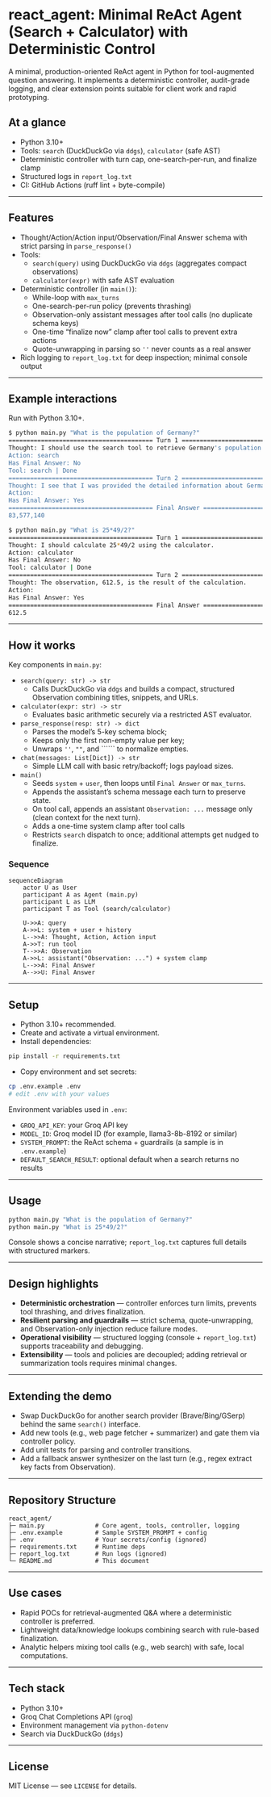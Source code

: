 # react_agent: Minimal ReAct Agent (Search + Calculator) with Deterministic Control

A minimal, production-oriented ReAct agent in Python for tool-augmented question answering. It implements a deterministic controller, audit-grade logging, and clear extension points suitable for client work and rapid prototyping.

## At a glance

- Python 3.10+
- Tools: `search` (DuckDuckGo via `ddgs`), `calculator` (safe AST)
- Deterministic controller with turn cap, one-search-per-run, and finalize clamp
- Structured logs in `report_log.txt`
- CI: GitHub Actions (ruff lint + byte-compile)

---

## Features

- Thought/Action/Action input/Observation/Final Answer schema with strict parsing in `parse_response()`
- Tools:
  - `search(query)` using DuckDuckGo via `ddgs` (aggregates compact observations)
  - `calculator(expr)` with safe AST evaluation
- Deterministic controller (in `main()`):
  - While-loop with `max_turns`
  - One-search-per-run policy (prevents thrashing)
  - Observation-only assistant messages after tool calls (no duplicate schema keys)
  - One-time “finalize now” clamp after tool calls to prevent extra actions
  - Quote-unwrapping in parsing so `''` never counts as a real answer
- Rich logging to `report_log.txt` for deep inspection; minimal console output

---

## Example interactions

Run with Python 3.10+.

```bash
$ python main.py "What is the population of Germany?"
======================================== Turn 1 ========================================
Thought: I should use the search tool to retrieve Germany's population.
Action: search
Has Final Answer: No
Tool: search | Done
======================================== Turn 2 ========================================
Thought: I see that I was provided the detailed information about Germany, but the answer to the question was asked: "What is the population of Ge...
Action:
Has Final Answer: Yes
======================================== Final Answer ========================================
83,577,140
```

```bash
$ python main.py "What is 25*49/2?"
======================================== Turn 1 ========================================
Thought: I should calculate 25*49/2 using the calculator.
Action: calculator
Has Final Answer: No
Tool: calculator | Done
======================================== Turn 2 ========================================
Thought: The observation, 612.5, is the result of the calculation.
Action:
Has Final Answer: Yes
======================================== Final Answer ========================================
612.5
```

---

## How it works

Key components in `main.py`:

- `search(query: str) -> str`
  - Calls DuckDuckGo via `ddgs` and builds a compact, structured Observation combining titles, snippets, and URLs.
- `calculator(expr: str) -> str`
  - Evaluates basic arithmetic securely via a restricted AST evaluator.
- `parse_response(resp: str) -> dict`
  - Parses the model’s 5-key schema block;
  - Keeps only the first non-empty value per key;
  - Unwraps `''`, `""`, and `````` to normalize empties.
- `chat(messages: List[Dict]) -> str`
  - Simple LLM call with basic retry/backoff; logs payload sizes.
- `main()`
  - Seeds `system` + `user`, then loops until `Final Answer` or `max_turns`.
  - Appends the assistant’s schema message each turn to preserve state.
  - On tool call, appends an assistant `Observation: ...` message only (clean context for the next turn).
  - Adds a one-time system clamp after tool calls
  - Restricts `search` dispatch to once; additional attempts get nudged to finalize.

### Sequence

```mermaid
sequenceDiagram
    actor U as User
    participant A as Agent (main.py)
    participant L as LLM
    participant T as Tool (search/calculator)

    U->>A: query
    A->>L: system + user + history
    L-->>A: Thought, Action, Action input
    A->>T: run tool
    T-->>A: Observation
    A->>L: assistant("Observation: ...") + system clamp
    L-->>A: Final Answer
    A-->>U: Final Answer
```

---

## Setup

- Python 3.10+ recommended.
- Create and activate a virtual environment.
- Install dependencies:

```bash
pip install -r requirements.txt
```

- Copy environment and set secrets:

```bash
cp .env.example .env
# edit .env with your values
```

Environment variables used in `.env`:

- `GROQ_API_KEY`: your Groq API key
- `MODEL_ID`: Groq model ID (for example, llama3-8b-8192 or similar)
- `SYSTEM_PROMPT`: the ReAct schema + guardrails (a sample is in `.env.example`)
- `DEFAULT_SEARCH_RESULT`: optional default when a search returns no results

---

## Usage

```bash
python main.py "What is the population of Germany?"
python main.py "What is 25*49/2?"
```

Console shows a concise narrative; `report_log.txt` captures full details with structured markers.

---

## Design highlights

- **Deterministic orchestration** — controller enforces turn limits, prevents tool thrashing, and drives finalization.
- **Resilient parsing and guardrails** — strict schema, quote-unwrapping, and Observation-only injection reduce failure modes.
- **Operational visibility** — structured logging (console + `report_log.txt`) supports traceability and debugging.
- **Extensibility** — tools and policies are decoupled; adding retrieval or summarization tools requires minimal changes.

---

## Extending the demo

- Swap DuckDuckGo for another search provider (Brave/Bing/GSerp) behind the same `search()` interface.
- Add new tools (e.g., web page fetcher + summarizer) and gate them via controller policy.
- Add unit tests for parsing and controller transitions.
- Add a fallback answer synthesizer on the last turn (e.g., regex extract key facts from Observation).

---

## Repository Structure

```
react_agent/
├─ main.py              # Core agent, tools, controller, logging
├─ .env.example         # Sample SYSTEM_PROMPT + config
├─ .env                 # Your secrets/config (ignored)
├─ requirements.txt     # Runtime deps
├─ report_log.txt       # Run logs (ignored)
└─ README.md            # This document
```
---

## Use cases

- Rapid POCs for retrieval-augmented Q&A where a deterministic controller is preferred.
- Lightweight data/knowledge lookups combining search with rule-based finalization.
- Analytic helpers mixing tool calls (e.g., web search) with safe, local computations.

---

## Tech stack

- Python 3.10+
- Groq Chat Completions API (`groq`)
- Environment management via `python-dotenv`
- Search via DuckDuckGo (`ddgs`)

---

## License

MIT License — see `LICENSE` for details.
